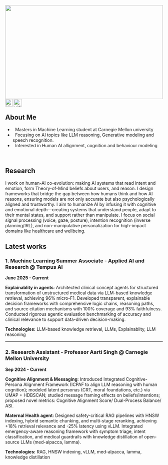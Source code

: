 <div align="center">

<img width="100%" height="300" src="https://capsule-render.vercel.app/api?type=waving&color=gradient&customColorList=6,11,20&height=300&section=header&text=Vidhi%20Jain&fontSize=50&fontColor=fff&animation=twinkling&fontAlignY=40&desc=Machine%20Learning&descAlignY=60&descSize=20" />

</div>
<a href="https://www.linkedin.com/in/vidhijain23/">   <img align="left" alt="Vidhi Jain | Linkedin" width="24px" src="https://github.com/piyushP7pravin/piyushP7pravin/blob/master/Linkedin.svg" />  </a>  <a href="mailto:vidhij2@cs.cmu.edu">    <img align="left" alt=vidhijain.contact | Gmail" width="26px" src="https://github.com/piyushP7pravin/piyushP7pravin/blob/master/Gmail.svg" />  </a>  
<br>


## About Me

-  &nbsp; Masters in Machine Learning student at Carnegie Mellon university
-  &nbsp; Focusing on AI topics like LLM reasoning, Generative modeling and speech recognition.
-  &nbsp; Interested in Human AI allignment, cognition and behaviour modeling
 <!-- ### Technical Skills: <code><img width="40px" src="https://github.com/vidhsss/vidhsss/blob/main/c.png" title="C++"/></code> <p align="center">  <img src="https://img.shields.io/badge/C%2B%2B-00599C?style=for-the-badge&logo=c%2B%2B&logoColor=white" alt="C++">  <img src="https://img.shields.io/badge/C-00599C?style=for-the-badge&logo=c&logoColor=white" alt="C">  <img src="https://img.shields.io/badge/Python-14354C?style=for-the-badge&logo=python&logoColor=white" alt="Python">  <img src="https://img.shields.io/badge/HTML5-E34F26?style=for-the-badge&logo=html5&logoColor=white" alt="HTML5">  <img src="https://img.shields.io/badge/CSS3-1572B6?style=for-the-badge&logo=css3&logoColor=white" alt="CSS3">  <img src="https://img.shields.io/badge/Google_Cloud-4285F4?style=for-the-badge&logo=google-cloud&logoColor=white" alt="Google Cloud">  <img src="https://img.shields.io/badge/MySQL-00000F?style=for-the-badge&logo=mysql&logoColor=white" alt="My SQL"></p> -->                                                                                                                                     
</div><br>

## Research

I work on human-AI co-evolution: making AI systems that read intent and emotion, form Theory-of-Mind beliefs about users, and reason. I design frameworks that bridge the gap between how humans think and how AI reasons, ensuring models are not only accurate but also psychologically aligned and trustworthy. I aim to humanize AI by infusing it with cognitive and emotional depth—creating systems that understand people, adapt to their mental states, and support rather than manipulate. I focus on social signal processing (voice, gaze, posture), intention recognition (inverse planning/IRL), and non-manipulative personalization for high-impact domains like healthcare and wellbeing.

## Latest works


### 1. Machine Learning Summer Associate - Applied AI and Research @ Tempus AI
**June 2025 - Current**

**Explainablity in agents**: Architected clinical concept agents for structured transformation of unstructured medical data via LLM-based knowledge retrieval, achieving 96% micro-F1.
Developed transparent, explainable decision frameworks with comprehensive logic chains, reasoning paths, and source citation mechanisms with 100% coverage and 93% faithfulness.
Conducted rigorous agentic evaluation benchmarking of accuracy and clinical relevance to support data-driven decision-making.

**Technologies:** LLM-based knowledge retrieval, LLMs, Explainablity, LLM reasoning

---

### 2. Research Assistant - Professor Aarti Singh @ Carnegie Mellon University
**Sep 2024 - Current**

**Cognitive Alignment & Messaging**: Introduced Integrated Cognitive-Persona Alignment Framework (ICPAF to align LLM
reasoning with human cognition); modeled latent personas (CRT, moral foundations, etc.) via UMAP + HDBSCAN; studied message framing effects on beliefs/intentions; proposed novel metrics: Cognitive Alignment Score/ Dual-Process Balance/ ASI.

**Maternal Health agent**: Designed safety-critical RAG pipelines with HNSW indexing, hybrid semantic chunking, and multi-stage reranking, achieving +18% retrieval relevance and -25% latency using vLLM.
Integrated emergency-aware reasoning framework with symptom triage, intent classification, and medical guardrails with knowledge distillation of open-source LLMs (med-alpacca, lamma).

**Technologies:** RAG, HNSW indexing, vLLM, med-alpacca, lamma, knowledge distillation
<br>



